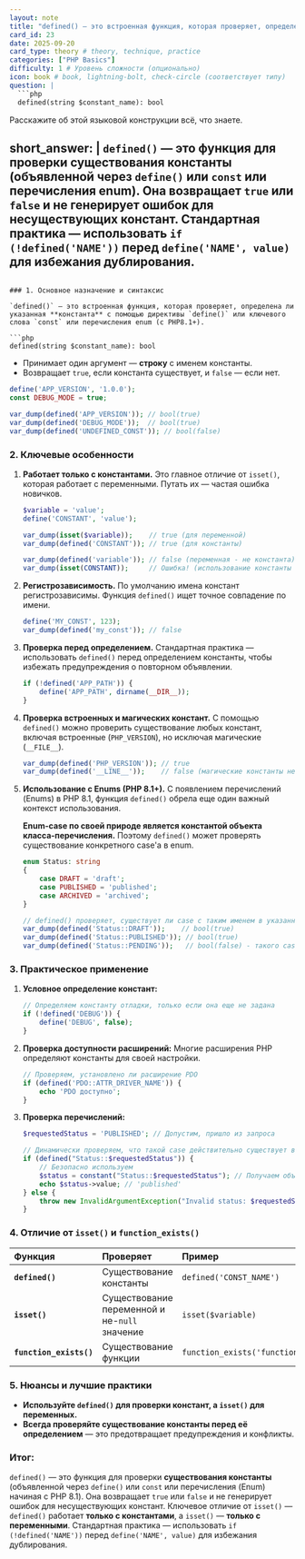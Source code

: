 ```yaml
---
layout: note
title: "defined() — это встроенная функция, которая проверяет, определена ли указанная константа"
card_id: 23
date: 2025-09-20
card_type: theory # theory, technique, practice
categories: ["PHP Basics"]
difficulty: 1 # Уровень сложности (опционально)
icon: book # book, lightning-bolt, check-circle (соответствует типу)
question: |
  ```php
  defined(string $constant_name): bool
  ```
  Расскажите об этой языковой конструкции всё, что знаете.

short_answer: |
  `defined()` — это функция для проверки **существования константы** (объявленной через `define()` или `const` или перечисления enum). Она возвращает `true` или `false` и не генерирует ошибок для несуществующих констант. Стандартная практика — использовать `if (!defined('NAME'))` перед `define('NAME', value)` для избежания дублирования.
---
```

### 1. Основное назначение и синтаксис

`defined()` — это встроенная функция, которая проверяет, определена ли указанная **константа** с помощью директивы `define()` или ключевого слова `const` или перечисления enum (с PHP8.1+).

```php
defined(string $constant_name): bool
```

*   Принимает один аргумент — **строку** с именем константы.
*   Возвращает `true`, если константа существует, и `false` — если нет.

```php
define('APP_VERSION', '1.0.0');
const DEBUG_MODE = true;

var_dump(defined('APP_VERSION')); // bool(true)
var_dump(defined('DEBUG_MODE'));  // bool(true)
var_dump(defined('UNDEFINED_CONST')); // bool(false)
```

### 2. Ключевые особенности

1.  **Работает только с константами.** Это главное отличие от `isset()`, которая работает с переменными. Путать их — частая ошибка новичков.
    ```php
    $variable = 'value';
    define('CONSTANT', 'value');

    var_dump(isset($variable));    // true (для переменной)
    var_dump(defined('CONSTANT')); // true (для константы)

    var_dump(defined('variable')); // false (переменная - не константа)
    var_dump(isset(CONSTANT));     // Ошибка! (использование константы как имени переменной)
    ```

2.  **Регистрозависимость.** По умолчанию имена констант регистрозависимы. Функция `defined()` ищет точное совпадение по имени.
    ```php
    define('MY_CONST', 123);
    var_dump(defined('my_const')); // false
    ```

3.  **Проверка перед определением.** Стандартная практика — использовать `defined()` перед определением константы, чтобы избежать предупреждения о повторном объявлении.
    ```php
    if (!defined('APP_PATH')) {
        define('APP_PATH', dirname(__DIR__));
    }
    ```

4.  **Проверка встроенных и магических констант.** С помощью `defined()` можно проверить существование любых констант, включая встроенные (`PHP_VERSION`), но исключая магические (`__FILE__`).
    ```php
    var_dump(defined('PHP_VERSION')); // true
    var_dump(defined('__LINE__'));    // false (магические константы не определены)
    ```
    
5. **Использование с Enums (PHP 8.1+).** С появлением перечислений (Enums) в PHP 8.1, функция `defined()` обрела еще один важный контекст использования.

    **Enum-case по своей природе является константой объекта класса-перечисления.** Поэтому `defined()` может проверять существование конкретного case'а в enum.
    
    ```php
    enum Status: string
    {
        case DRAFT = 'draft';
        case PUBLISHED = 'published';
        case ARCHIVED = 'archived';
    }

    // defined() проверяет, существует ли case с таким именем в указанном enum
    var_dump(defined('Status::DRAFT'));    // bool(true)
    var_dump(defined('Status::PUBLISHED')); // bool(true)
    var_dump(defined('Status::PENDING'));   // bool(false) - такого case нет
    ```

### 3. Практическое применение

1.  **Условное определение констант:**
    ```php
    // Определяем константу отладки, только если она еще не задана
    if (!defined('DEBUG')) {
        define('DEBUG', false);
    }
    ```

2.  **Проверка доступности расширений:** Многие расширения PHP определяют константы для своей настройки.
    ```php
    // Проверяем, установлено ли расширение PDO
    if (defined('PDO::ATTR_DRIVER_NAME')) {
        echo 'PDO доступно';
    }
    ```

3.  **Проверка перечислений:**
    ```php
    $requestedStatus = 'PUBLISHED'; // Допустим, пришло из запроса

    // Динамически проверяем, что такой case действительно существует в enum
    if (defined("Status::$requestedStatus")) {
        // Безопасно используем
        $status = constant("Status::$requestedStatus"); // Получаем объект case
        echo $status->value; // 'published'
    } else {
        throw new InvalidArgumentException("Invalid status: $requestedStatus");
    }
    ```

### 4. Отличие от `isset()` и `function_exists()`

| Функция | Проверяет | Пример |
| :--- | :--- | :--- |
| **`defined()`** | Существование константы | `defined('CONST_NAME')` |
| **`isset()`** | Существование переменной и не-`null` значение | `isset($variable)` |
| **`function_exists()`** | Существование функции | `function_exists('function_name')` |

### 5. Нюансы и лучшие практики

*   **Используйте `defined()` для проверки констант, а `isset()` для переменных.**
*   **Всегда проверяйте существование константы перед её определением** — это предотвращает предупреждения и конфликты.

### Итог:

`defined()` — это функция для проверки **существования константы** (объявленной через `define()` или `const` или перечисления (Enum) начиная с PHP 8.1). Она возвращает `true` или `false` и не генерирует ошибок для несуществующих констант. Ключевое отличие от `isset()` — `defined()` работает **только с константами**, а `isset()` — **только с переменными**. Стандартная практика — использовать `if (!defined('NAME'))` перед `define('NAME', value)` для избежания дублирования.
